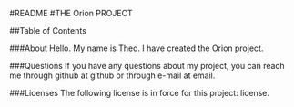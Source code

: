 
 #README
 #THE Orion PROJECT
    
##Table of Contents
    
    
###About
Hello. My name is Theo. I have created the Orion project. 
    
    
###Questions
If you have any questions about my project, you can reach me through github at github or through e-mail at email.
    
###Licenses
The following license is in force for this project: license.
    